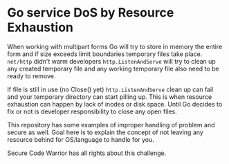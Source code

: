 # Go service DoS by Resource Exhaustion

When working with multipart forms Go will try to store in memory the entire form 
and if size exceeds limit boundaries temporary files take place. `net/http` 
didn't warm developers `http.ListenAndServe` will try to clean up any created
temporary file and any working temporary file also need to be ready to remove.

If file is still in use (no Close() yet) `http.ListenAndServe` clean up can fail 
and your temporary directory can start pilling up. This is when resource 
exhaustion can happen by lack of inodes or disk space. Until Go decides to fix 
or not is developer responsibility to close any open files.

This repository has some examples of improper handling of problem and secure 
as well. Goal here is to explain the concept of not leaving any resource behind 
for OS/language to handle for you.

Secure Code Warrior has all rights about this challenge.
